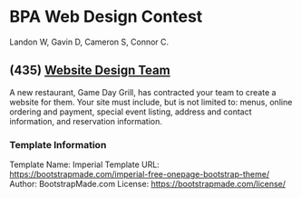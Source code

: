 # BPA Web Design Contest

Landon W, Gavin D, Cameron S, Connor C.

## (435) [Website Design Team](https://cvtech.instructure.com/courses/889/files/347039?module_item_id=305995)

A new restaurant, Game Day Grill, has contracted your team to create a website for them. Your site must include, but is not limited to: menus, online ordering and payment, special event listing, address and contact information, and reservation information.

### Template Information

Template Name: Imperial
Template URL: https://bootstrapmade.com/imperial-free-onepage-bootstrap-theme/
Author: BootstrapMade.com
License: https://bootstrapmade.com/license/

<!-- Test -->
<!-- Sync -->